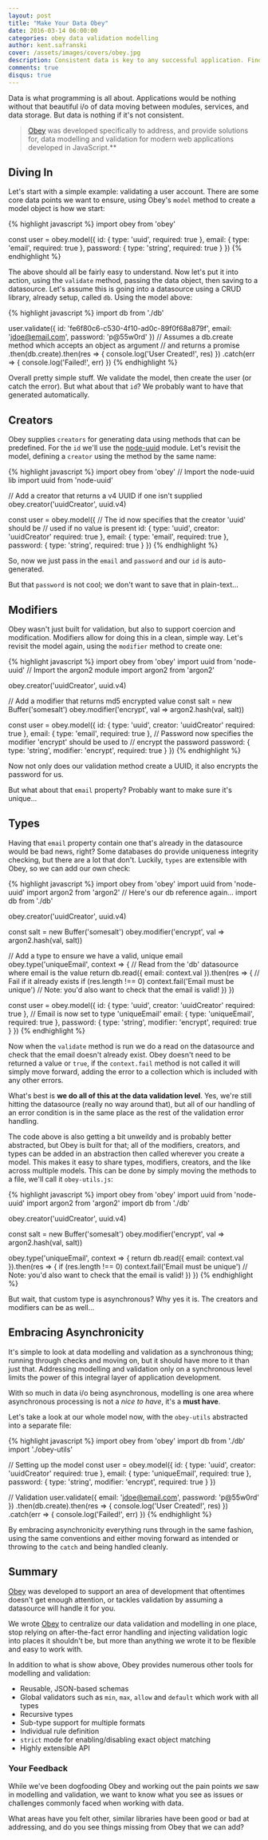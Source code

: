 ```yaml
---
layout: post
title: "Make Your Data Obey"
date: 2016-03-14 06:00:00
categories: obey data validation modelling
author: kent.safranski
cover: /assets/images/covers/obey.jpg
description: Consistent data is key to any successful application. Find out how the Obey library can help you model and validate your data more efficiently.
comments: true
disqus: true
---
```


Data is what programming is all about. Applications would be nothing without that beautiful i/o of data moving between modules, services, and data storage. But data is nothing if it's not consistent.

> [Obey](https://github.com/TechnologyAdvice/obey) was developed specifically to address, and provide solutions for, data modelling and validation for modern web applications developed in JavaScript.**

## Diving In

Let's start with a simple example: validating a user account. There are some core data points we want to ensure, using Obey's `model` method to create a model object is how we start:

{% highlight javascript %}
import obey from 'obey'

const user = obey.model({
    id: { type: 'uuid', required: true },
    email: { type: 'email', required: true },
    password: { type: 'string', required: true }
})
{% endhighlight %}

The above should all be fairly easy to understand. Now let's put it into action, using the `validate` method, passing the data object, then saving to a datasource. Let's assume this is going into a datasource using a CRUD library, already setup, called `db`. Using the model above:

{% highlight javascript %}
import db from './db'

user.validate({
    id: 'fe6f80c6-c530-4f10-ad0c-89f0f68a879f',
    email: 'jdoe@email.com',
    password: 'p@55w0rd'
})
// Assumes a db.create method which accepts an object as argument
// and returns a promise
.then(db.create).then(res => {
    console.log('User Created!', res)
})
.catch(err => {
    console.log('Failed!', err)
})
{% endhighlight %}

Overall pretty simple stuff. We validate the model, then create the user (or catch the error). But what about that `id`? We probably want to have that generated automatically.

## Creators

Obey supplies `creators` for generating data using methods that can be predefined. For the `id` we'll use the [node-uuid](https://www.npmjs.com/package/node-uuid) module. Let's revisit the model, defining a `creator` using the method by the same name:

{% highlight javascript %}
import obey from 'obey'
// Import the node-uuid lib
import uuid from 'node-uuid'

// Add a creator that returns a v4 UUID if one isn't supplied
obey.creator('uuidCreator', uuid.v4)

const user = obey.model({
    // The id now specifies that the creator 'uuid' should be 
    // used if no value is present
    id: { type: 'uuid', creator: 'uuidCreator' required: true },
    email: { type: 'email', required: true },
    password: { type: 'string', required: true }
})
{% endhighlight %}

So, now we just pass in the `email` and `password` and our `id` is auto-generated.

But that `password` is not cool; we don't want to save that in plain-text...

## Modifiers

Obey wasn't just built for validation, but also to support coercion and modification. Modifiers allow for doing this in a clean, simple way. Let's revisit the model again, using the `modifier` method to create one:

{% highlight javascript %}
import obey from 'obey'
import uuid from 'node-uuid'
// Import the argon2 module
import argon2 from 'argon2'

obey.creator('uuidCreator', uuid.v4)

// Add a modifier that returns md5 encrypted value
const salt = new Buffer('somesalt')
obey.modifier('encrypt', val => argon2.hash(val, salt))

const user = obey.model({
    id: { type: 'uuid', creator: 'uuidCreator' required: true },
    email: { type: 'email', required: true },
    // Password now specifies the modifier 'encrypt' should be used to
    // encrypt the password
    password: { type: 'string', modifier: 'encrypt', required: true }
})
{% endhighlight %}

Now not only does our validation method create a UUID, it also encrypts the password for us.

But what about that `email` property? Probably want to make sure it's unique...

## Types

Having that `email` property contain one that's already in the datasource would be bad news, right? Some databases do provide uniqueness integrity checking, but there are a lot that don't. Luckily, `types` are extensible with Obey, so we can add our own check:

{% highlight javascript %}
import obey from 'obey'
import uuid from 'node-uuid'
import argon2 from 'argon2'
// Here's our db reference again...
import db from './db'

obey.creator('uuidCreator', uuid.v4)

const salt = new Buffer('somesalt')
obey.modifier('encrypt', val => argon2.hash(val, salt))

// Add a type to ensure we have a valid, unique email
obey.type('uniqueEmail', context => {
    // Read from the 'db' datasource where email is the value
    return db.read({ email: context.val }).then(res => {
        // Fail if it already exists
        if (res.length !== 0) context.fail('Email must be unique')
        // Note: you'd also want to check that the email is valid!
    })
})

const user = obey.model({
    id: { type: 'uuid', creator: 'uuidCreator' required: true },
    // Email is now set to type 'uniqueEmail'
    email: { type: 'uniqueEmail', required: true },
    password: { type: 'string', modifier: 'encrypt', required: true }
})
{% endhighlight %}

Now when the `validate` method is run we do a read on the datasource and check that the email doesn't already exist. Obey doesn't need to be returned a value or `true`, if the `context.fail` method is not called it will simply move forward, adding the error to a collection which is included with any other errors.

What's best is **we do all of this at the data validation level**. Yes, we're still hitting the datasource (really no way around that), but all of our handling of an error condition is in the same place as the rest of the validation error handling.

The code above is also getting a bit unweildy and is probably better abstracted, but Obey is built for that; all of the modifiers, creators, and types can be added in an abstraction then called wherever you create a model. This makes it easy to share types, modifiers, creators, and the like across multiple models. This can be done by simply moving the methods to a file, we'll call it `obey-utils.js`:

{% highlight javascript %}
import obey from 'obey'
import uuid from 'node-uuid'
import argon2 from 'argon2'
import db from './db'

obey.creator('uuidCreator', uuid.v4)

const salt = new Buffer('somesalt')
obey.modifier('encrypt', val => argon2.hash(val, salt))

obey.type('uniqueEmail', context => {
    return db.read({ email: context.val }).then(res => {
        if (res.length !== 0) context.fail('Email must be unique')
        // Note: you'd also want to check that the email is valid!
    })
})
{% endhighlight %}

But wait, that custom type is asynchronous? Why yes it is. The creators and modifiers can be as well...

## Embracing Asynchronicity

It's simple to look at data modelling and validation as a synchronous thing; running through checks and moving on, but it should have more to it than just that. Addressing modelling and validation only on a synchronous level limits the power of this integral layer of application development.

With so much in data i/o being asynchronous, modelling is one area where asynchronous processing is not a _nice to have_, it's a **must have**.

Let's take a look at our whole model now, with the `obey-utils` abstracted into a separate file:

{% highlight javascript %}
import obey from 'obey'
import db from './db'
import './obey-utils'

// Setting up the model
const user = obey.model({
    id: { type: 'uuid', creator: 'uuidCreator' required: true },
    email: { type: 'uniqueEmail', required: true },
    password: { type: 'string', modifier: 'encrypt', required: true }
})

// Validation
user.validate({
    email: 'jdoe@email.com',
    password: 'p@55w0rd'
})
.then(db.create).then(res => {
    console.log('User Created!', res)
})
.catch(err => {
    console.log('Failed!', err)
})
{% endhighlight %}

By embracing asynchronicity everything runs through in the same fashion, using the same conventions and either moving forward as intended or throwing to the `catch` and being handled cleanly.

## Summary

[Obey](https://github.com/TechnologyAdvice/obey) was developed to support an area of development that oftentimes doesn't get enough attention, or tackles validation by assuming a datasource will handle it for you.

We wrote [Obey](https://github.com/TechnologyAdvice/obey) to centralize our data validation and modelling in one place, stop relying on after-the-fact error handling and injecting validation logic into places it shouldn't be, but more than anything we wrote it to be flexible and easy to work with.

In addition to what is show above, Obey provides numerous other tools for modelling and validation:

* Reusable, JSON-based schemas
* Global validators such as `min`, `max`, `allow` and `default` which work with all types
* Recursive types
* Sub-type support for multiple formats
* Individual rule definition
* `strict` mode for enabling/disabling exact object matching
* Highly extensible API

### Your Feedback

While we've been dogfooding Obey and working out the pain points _we_ saw in modelling and validation, we want to know what you see as issues or challenges commonly faced when working with data.

What areas have you felt other, similar libraries have been good or bad at addressing, and do you see things missing from Obey that we can add?
